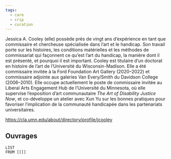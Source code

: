 ```yaml
---
tags:
  - care
  - crip
  - curation
---
```

Jessica A. Cooley (elle) possède près de vingt ans d’expérience en tant que commissaire et chercheuse spécialisée dans l’art et le handicap. Son travail porte sur les histoires, les conditions matérielles et les méthodes de commissariat qui façonnent ce qu’est l’art du handicap, la manière dont il est présenté, et pourquoi il est important. Cooley est titulaire d’un doctorat en histoire de l’art de l’Université du Wisconsin-Madison. Elle a été commissaire invitée à la Ford Foundation Art Gallery (2020–2022) et commissaire adjointe aux galeries Van Every/Smith du Davidson College (2006–2010). Elle occupe actuellement le poste de commissaire invitée au Liberal Arts Engagement Hub de l’Université du Minnesota, où elle supervise l’exposition d’art communautaire _The Art of Disability Justice Now_, et co-développe un atelier avec Xun Yu sur les bonnes pratiques pour favoriser l’implication de la communauté handicapée dans les partenariats universitaires.

https://cla.umn.edu/about/directory/profile/jcooley

## Ouvrages 

```dataview 
LIST
FROM [[]]
```